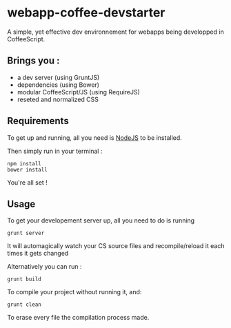 webapp-coffee-devstarter
========================

A simple, yet effective dev environnement for webapps being developped in CoffeeScript.

Brings you :
------------
- a dev server (using GruntJS)
- dependencies (using Bower)
- modular CoffeeScript/JS (using RequireJS)
- reseted and normalized CSS

Requirements
------------

To get up and running, all you need is [NodeJS](http://http://nodejs.org/) to be installed.

Then simply run in your terminal : 

```
npm install
bower install
```

You're all set !

Usage
-----

To get your developement server up, all you need to do is running

```
grunt server
```

It will automagically watch your CS source files and recompile/reload it each times it gets changed

Alternatively you can run :
```
grunt build
```

To compile your project without running it, and:
```
grunt clean
```

To erase every file the compilation process made.